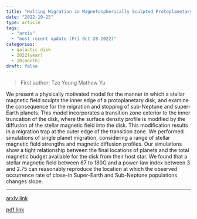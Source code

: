 ```yaml
---
title: "Halting Migration in Magnetospherically Sculpted Protoplanetary Disks"
date: "2022-10-25"
type: article
tags:
  - "arxiv"
  - "most recent update (Fri Oct 28 2022)"
categories:
  - galactic disk
  - 2022(year)
  - 10(month)
draft: false
---
```


> First author: Tze Yeung Mathew Yu

 We present a physically motivated model for the manner in which a stellar
magnetic field sculpts the inner edge of a protoplanetary disk, and examine the
consequence for the migration and stopping of sub-Neptune and super-Earth
planets. This model incorporates a transition zone exterior to the inner
truncation of the disk, where the surface density profile is modified by the
diffusion of the stellar magnetic field into the disk. This modification
results in a migration trap at the outer edge of the transition zone. We
performed simulations of single planet migration, considering a range of
stellar magnetic field strengths and magnetic diffusion profiles. Our
simulations show a tight relationship between the final locations of planets
and the total magnetic budget available for the disk from their host star. We
found that a stellar magnetic field between 67 to 180G and a power-law index
between 3 and 2.75 can reasonably reproduce the location at which the observed
occurrence rate of close-in Super-Earth and Sub-Neptune populations changes
slope.

---
[arxiv link](http://arxiv.org/abs/2210.13674v1)

[pdf link](http://arxiv.org/pdf/2210.13674v1)
